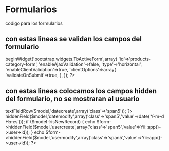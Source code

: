 Formularios
===========

codigo para los formularios

con estas lineas se validan los campos del formulario
-----------------------------------------------------------------------
<?php $form=$this->beginWidget('bootstrap.widgets.TbActiveForm',array(
  'id'=>'products-category-form',
	'enableAjaxValidation'=>false,
	'type'=>'horizontal',
	'enableClientValidation'=>true,
	'clientOptions'=>array(
						'validateOnSubmit'=>true,
					),
)); ?>


con estas lineas colocamos los campos hidden del formulario, no se mostraran al usuario
----------------------------------------------------------------------------------------

<?php //echo $form->textFieldRow($model,'datecreate',array('class'=>'span5')); ?>

  <?php 	
			echo $form->hiddenField($model,'datemodify',array('class'=>'span5','value'=>date('Y-m-d H:m:s')));
		if ($model->isNewRecord) {
			echo $form->hiddenField($model,'usercreate',array('class'=>'span5','value'=>Yii::app()->user->id));
		}
	 echo $form->hiddenField($model,'usermodify',array('class'=>'span5','value'=>Yii::app()->user->id)); ?>

